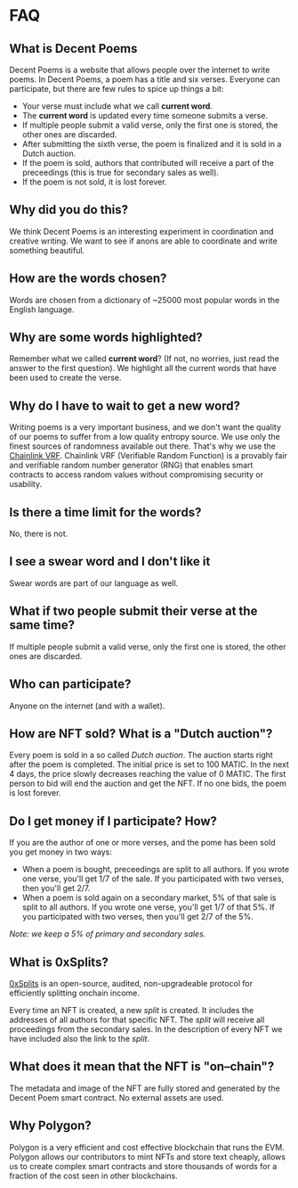 # FAQ

## What is Decent Poems

Decent Poems is a website that allows people over the internet to write poems. In Decent Poems, a poem has a title and six verses. Everyone can participate, but there are few rules to spice up things a bit:

- Your verse must include what we call **current word**.
- The **current word** is updated every time someone submits a verse.
- If multiple people submit a valid verse, only the first one is stored, the other ones are discarded.
- After submitting the sixth verse, the poem is finalized and it is sold in a Dutch auction.
- If the poem is sold, authors that contributed will receive a part of the preceedings (this is true for secondary sales as well).
- If the poem is not sold, it is lost forever.


## Why did you do this?

We think Decent Poems is an interesting experiment in coordination and creative writing. We want to see if anons are able to coordinate and write something beautiful.

## How are the words chosen?

Words are chosen from a dictionary of ~25000 most popular words in the English language.

## Why are some words highlighted?

Remember what we called **current word**? (If not, no worries, just read the answer to the first question). We highlight all the current words that have been used to create the verse.

## Why do I have to wait to get a new word?

Writing poems is a very important business, and we don't want the quality of our poems to suffer from a low quality entropy source. We use only the finest sources of randomness available out there. That's why we use the [Chainlink VRF](https://docs.chain.link/docs/chainlink-vrf/). Chainlink VRF (Verifiable Random Function) is a provably fair and verifiable random number generator (RNG) that enables smart contracts to access random values without compromising security or usability.

## Is there a time limit for the words?

No, there is not.

## I see a swear word and I don't like it

Swear words are part of our language as well.

## What if two people submit their verse at the same time?

If multiple people submit a valid verse, only the first one is stored, the other ones are discarded.

## Who can participate?

Anyone on the internet (and with a wallet).

## How are NFT sold? What is a "Dutch auction"?

Every poem is sold in a so called *Dutch auction*. The auction starts right after the poem is completed. The initial price is set to 100 MATIC. In the next 4 days, the price slowly decreases reaching the value of 0 MATIC. The first person to bid will end the auction and get the NFT. If no one bids, the poem is lost forever.

## Do I get money if I participate? How?

If you are the author of one or more verses, and the pome has been sold you get money in two ways:

- When a poem is bought, preceedings are split to all authors. If you wrote one verse, you'll get 1/7 of the sale. If you participated with two verses, then you'll get 2/7.
- When a poem is sold again on a secondary market, 5% of that sale is split to all authors. If you wrote one verse, you'll get 1/7 of that 5%. If you participated with two verses, then you'll get 2/7 of the 5%.

*Note: we keep a 5% of primary and secondary sales.*

## What is 0xSplits?

[0xSplits](https://www.0xsplits.xyz/) is an open-source, audited, non-upgradeable protocol for efficiently splitting onchain income.

Every time an NFT is created, a new *split* is created. It includes the addresses of all authors for that specific NFT. The *split* will receive all proceedings from the secondary sales. In the description of every NFT we have included also the link to the *split*.

## What does it mean that the NFT is "on–chain"?

The metadata and image of the NFT are fully stored and generated by the Decent Poem smart contract. No external assets are used.

## Why Polygon?

Polygon is a very efficient and cost effective blockchain that runs the EVM. Polygon allows our contributors to mint NFTs and store text cheaply, allows us to create complex smart contracts and store thousands of words for a fraction of the cost seen in other blockchains.